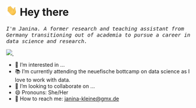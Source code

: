 <h1 align="left"><img src="https://raw.githubusercontent.com/ABSphreak/ABSphreak/master/gifs/Hi.gif" width="30px" /> Hey there</h1>
<p align='center'>
  
<samp>_I'm Janina. A former research and teaching assistant from Germany transitioning out of academia to pursue a career in data science and research._<samp>
  
<a href="https://www.linkedin.com/in/janina-kleine-a5063222a">
<img src="https://img.shields.io/badge/linkedin-%230077B5.svg?&style=for-the-badge&logo=linkedin&logoColor=white" />
  </a>&nbsp;&nbsp;



- 👀 I’m interested in ...
- 📚 I’m currently attending the neuefische bottcamp on data science as I love to work with data.
- 💞️ I’m looking to collaborate on ...
- 😄 Pronouns: She/Her
- 📧 How to reach me: <a href="janina-kleine@gmx.de">janina-kleine@gmx.de</a>

<!---
janina-kleine/janina-kleine is a ✨ special ✨ repository because its `README.md` (this file) appears on your GitHub profile.
You can click the Preview link to take a look at your changes.
--->
